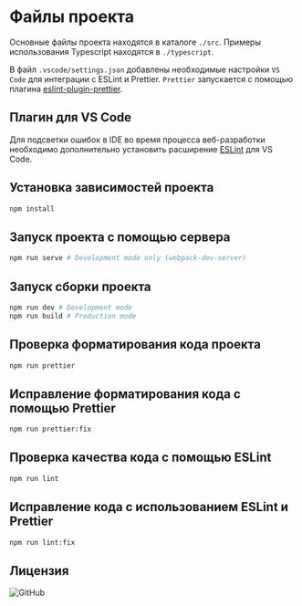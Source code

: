# Файлы проекта
Основные файлы проекта находятся в каталоге `./src`.
Примеры использования Typescript находятся в `./typescript`.

В файл `.vscode/settings.json` добавлены необходимые настройки `VS Code` для интеграции с ESLint и Prettier.
`Prettier` запускается с помощью плагина [eslint-plugin-prettier](https://www.npmjs.com/package/eslint-plugin-prettier).

## Плагин для VS Code
Для подсветки ошибок в IDE во время процесса веб-разработки необходимо дополнительно установить расширение [ESLint](https://marketplace.visualstudio.com/items?itemName=dbaeumer.vscode-eslint) для VS Code.

## Установка зависимостей проекта
```sh
npm install
```

## Запуск проекта с помощью сервера
```sh
npm run serve # Development mode only (webpack-dev-server)
```

## Запуск сборки проекта
```sh
npm run dev # Development mode
npm run build # Production mode
```

## Проверка форматирования кода проекта
```sh
npm run prettier
```

## Исправление форматирования кода с помощью Prettier
```sh
npm run prettier:fix
```

## Проверка качества кода с помощью ESLint
```sh
npm run lint
```

## Исправление кода с использованием ESLint и Prettier
```sh
npm run lint:fix
```

## Лицензия
![GitHub](https://img.shields.io/github/license/iwebexpert/js-middle-typescript)